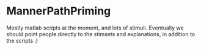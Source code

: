 # MannerPathPriming

Mostly matlab scripts at the moment, and lots of stimuli. Eventually we should point people directly to the stimsets and explanations, in addition to the scripts :)